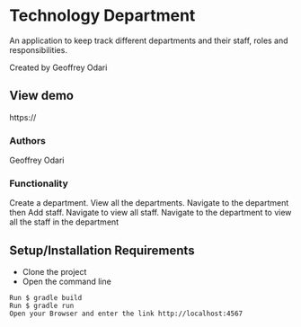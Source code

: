 # Technology Department
An application to keep track different departments and their staff, roles and responsibilities.

Created by Geoffrey Odari
## View demo
https://

### Authors
Geoffrey Odari 

### Functionality 
Create a department.
View all the departments.
Navigate to the department then Add staff.
Navigate to view all staff.
Navigate to the department to view all the staff in the department

## Setup/Installation Requirements
* Clone the project
* Open the command line
```
Run $ gradle build
Run $ gradle run
Open your Browser and enter the link http://localhost:4567
```
